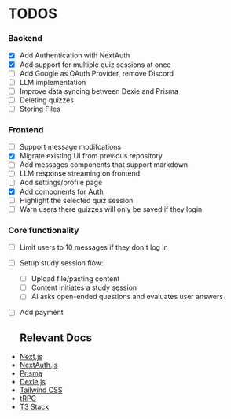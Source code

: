 
# TODOS

### Backend
- [x] Add Authentication with NextAuth
- [x] Add support for multiple quiz sessions at once
- [ ] Add Google as OAuth Provider, remove Discord
- [ ] LLM implementation
- [ ] Improve data syncing between Dexie and Prisma
- [ ] Deleting quizzes
- [ ] Storing Files

### Frontend
- [ ] Support message modifcations
- [x] Migrate existing UI from previous repository
- [ ] Add messages components that support markdown
- [ ] LLM response streaming on frontend
- [ ] Add settings/profile page
- [x] Add components for Auth
- [ ] Highlight the selected quiz session
- [ ] Warn users there quizzes will only be saved if they login

### Core functionality
- [ ] Limit users to 10 messages if they don't log in
- [ ] Setup study session flow:
  - [ ] Upload file/pasting content
  - [ ] Content initiates a study session
  - [ ] AI asks open-ended questions and evaluates user answers
- [ ] Add payment

  ## Relevant Docs
- [Next.js](https://nextjs.org)
- [NextAuth.js](https://next-auth.js.org)
- [Prisma](https://prisma.io)
- [Dexie.js](https://dexie.org/docs/)
- [Tailwind CSS](https://tailwindcss.com)
- [tRPC](https://trpc.io)
- [T3 Stack](https://create.t3.gg/)